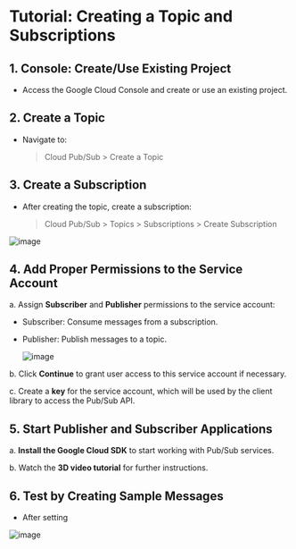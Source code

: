 # Tutorial: Creating a Topic and Subscriptions

## 1. Console: Create/Use Existing Project

- Access the Google Cloud Console and create or use an existing project.

## 2. Create a Topic

- Navigate to:
  
  > Cloud Pub/Sub > Create a Topic

## 3. Create a Subscription

- After creating the topic, create a subscription:
  
  > Cloud Pub/Sub > Topics > Subscriptions > Create Subscription

![image](https://github.com/user-attachments/assets/12694cdd-5bc4-4300-920d-7d88f496a16a)

## 4. Add Proper Permissions to the Service Account

a. Assign **Subscriber** and **Publisher** permissions to the service account:
  
   - Subscriber: Consume messages from a subscription.
   - Publisher: Publish messages to a topic.

     ![image](https://github.com/user-attachments/assets/8c3906e4-a4fb-480e-9425-ecb5af7e51b6)

b. Click **Continue** to grant user access to this service account if necessary.

c. Create a **key** for the service account, which will be used by the client library to access the Pub/Sub API.

## 5. Start Publisher and Subscriber Applications

a. **Install the Google Cloud SDK** to start working with Pub/Sub services.

b. Watch the **3D video tutorial** for further instructions.

## 6. Test by Creating Sample Messages

- After setting

![image](https://github.com/user-attachments/assets/5c30b73d-ed67-4e94-aec5-054b6244f13f)

